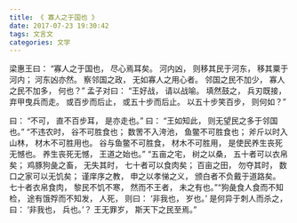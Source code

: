 ```yaml
---
title: 《 寡人之于国也 》
date: 2017-07-23 19:30:42
tags: 文言文
categories: 文学
---
```

梁惠王曰： “寡人之于国也， 尽心焉耳矣。 河内凶， 则移其民于河东， 移其粟于河内； 河东凶亦然。 察邻国之政， 无如寡人之用心者。 邻国之民不加少， 寡人之民不加多， 何也？”
孟子对曰： “王好战， 请以战喻。 填然鼓之， 兵刃既接， 弃甲曳兵而走。 或百步而后止， 或五十步而后止。 以五十步笑百步， 则何如？”
<!-- more -->
曰： “不可， 直不百步耳， 是亦走也。”
曰： “王如知此， 则无望民之多于邻国也。”
“不违农时， 谷不可胜食也； 数罟不入洿池， 鱼鳖不可胜食也； 斧斤以时入山林， 材木不可胜用也。 谷与鱼鳖不可胜食， 材木不可胜用， 是使民养生丧死无憾也。 养生丧死无憾， 王道之始也。”
“五亩之宅， 树之以桑， 五十者可以衣帛矣； 鸡豚狗彘之畜， 无失其时， 七十者可以食肉矣； 百亩之田， 勿夺其时， 数口之家可以无饥矣； 谨庠序之教， 申之以孝悌之义， 颁白者不负戴于道路矣。 七十者衣帛食肉， 黎民不饥不寒， 然而不王者， 未之有也。”“狗彘食人食而不知检， 途有饿殍而不知发， 人死， 则曰： ‘非我也， 岁也。’ 是何异于刺人而杀之， 曰： ‘非我也， 兵也。’？ 王无罪岁， 斯天下之民至焉。”
